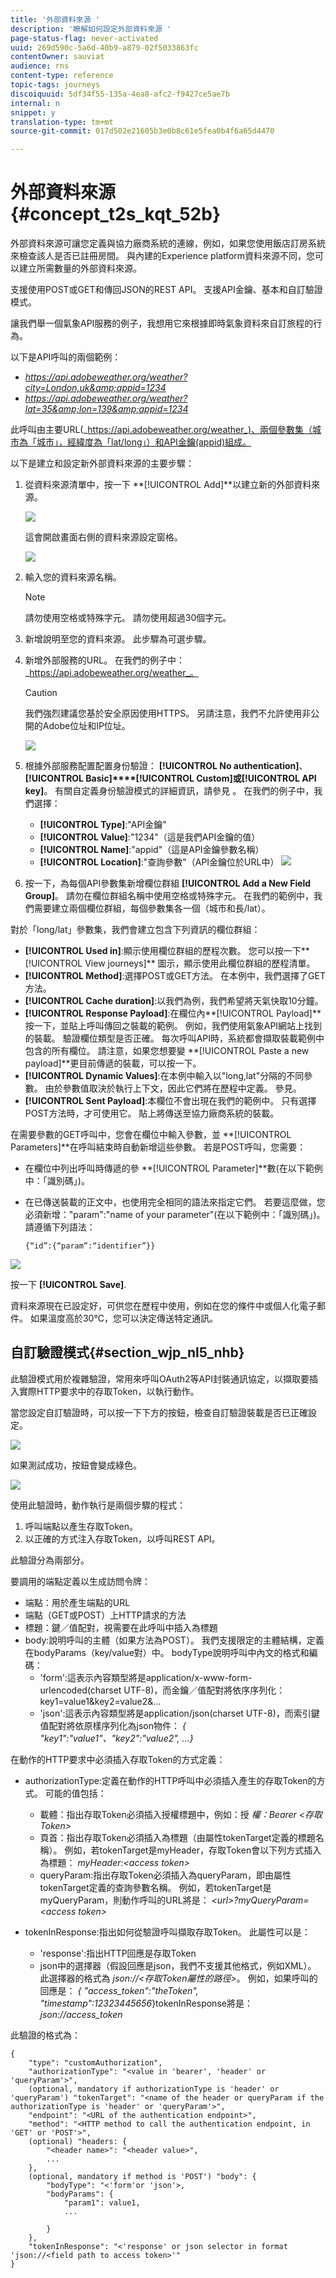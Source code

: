```yaml
---
title: '外部資料來源 '
description: '瞭解如何設定外部資料來源 '
page-status-flag: never-activated
uuid: 269d590c-5a6d-40b9-a879-02f5033863fc
contentOwner: sauviat
audience: rns
content-type: reference
topic-tags: journeys
discoiquuid: 5df34f55-135a-4ea8-afc2-f9427ce5ae7b
internal: n
snippet: y
translation-type: tm+mt
source-git-commit: 017d502e21605b3e0b8c61e5fea0b4f6a65d4470

---
```




# 外部資料來源 {#concept_t2s_kqt_52b}

外部資料來源可讓您定義與協力廠商系統的連線，例如，如果您使用飯店訂房系統來檢查該人是否已註冊房間。 與內建的Experience platform資料來源不同，您可以建立所需數量的外部資料來源。

支援使用POST或GET和傳回JSON的REST API。 支援API金鑰、基本和自訂驗證模式。

讓我們舉一個氣象API服務的例子，我想用它來根據即時氣象資料來自訂旅程的行為。

以下是API呼叫的兩個範例：

* _https://api.adobeweather.org/weather?city=London,uk&amp;appid=1234_
* _https://api.adobeweather.org/weather?lat=35&amp;lon=139&amp;appid=1234_

此呼叫由主要URL(_https://api.adobeweather.org/weather_)、兩個參數集（城市為「城市」，經緯度為「lat/long」）和API金鑰(appid)組成。

以下是建立和設定新外部資料來源的主要步驟：

1. 從資料來源清單中，按一下 **[!UICONTROL Add]**以建立新的外部資料來源。

   ![](../assets/journey25.png)

   這會開啟畫面右側的資料來源設定窗格。

   ![](../assets/journey26.png)

1. 輸入您的資料來源名稱。

   >[!NOTE]
   >
   >請勿使用空格或特殊字元。 請勿使用超過30個字元。

1. 新增說明至您的資料來源。 此步驟為可選步驟。
1. 新增外部服務的URL。 在我們的例子中： _https://api.adobeweather.org/weather_。

   >[!CAUTION]
   >
   >我們強烈建議您基於安全原因使用HTTPS。 另請注意，我們不允許使用非公開的Adobe位址和IP位址。

   ![](../assets/journey27.png)

1. 根據外部服務配置配置身份驗證： **[!UICONTROL No authentication]**、**[!UICONTROL Basic]****[!UICONTROL Custom]**或**[!UICONTROL API key]**。 有關自定義身份驗證模式的詳細資訊，請參見 [](../datasource/external-data-sources.md#section_wjp_nl5_nhb)。 在我們的例子中，我們選擇：


   * **[!UICONTROL Type]**:&quot;API金鑰&quot;
   * **[!UICONTROL Value]**:&quot;1234&quot;（這是我們API金鑰的值）
   * **[!UICONTROL Name]**:&quot;appid&quot;（這是API金鑰參數名稱）
   * **[!UICONTROL Location]**:&quot;查詢參數&quot;（API金鑰位於URL中）
   ![](../assets/journey28.png)

1. 按一下，為每個API參數集新增欄位群組 **[!UICONTROL Add a New Field Group]**。 請勿在欄位群組名稱中使用空格或特殊字元。 在我們的範例中，我們需要建立兩個欄位群組，每個參數集各一個（城市和長/lat）。

對於「long/lat」參數集，我們會建立包含下列資訊的欄位群組：

* **[!UICONTROL Used in]**:顯示使用欄位群組的歷程次數。 您可以按一下**[!UICONTROL View journeys]** 圖示，顯示使用此欄位群組的歷程清單。
* **[!UICONTROL Method]**:選擇POST或GET方法。 在本例中，我們選擇了GET方法。
* **[!UICONTROL Cache duration]**:以我們為例，我們希望將天氣快取10分鐘。
* **[!UICONTROL Response Payload]**:在欄位內**[!UICONTROL Payload]** 按一下，並貼上呼叫傳回之裝載的範例。 例如，我們使用氣象API網站上找到的裝載。 驗證欄位類型是否正確。 每次呼叫API時，系統都會擷取裝載範例中包含的所有欄位。 請注意，如果您想要變 **[!UICONTROL Paste a new payload]**更目前傳遞的裝載，可以按一下。
* **[!UICONTROL Dynamic Values]**:在本例中輸入以&quot;long,lat&quot;分隔的不同參數。 由於參數值取決於執行上下文，因此它們將在歷程中定義。 參見[](../expression/expressionadvanced.md)。
* **[!UICONTROL Sent Payload]**:本欄位不會出現在我們的範例中。 只有選擇POST方法時，才可使用它。 貼上將傳送至協力廠商系統的裝載。

在需要參數的GET呼叫中，您會在欄位中輸入參數，並 **[!UICONTROL Parameters]**在呼叫結束時自動新增這些參數。 若是POST呼叫，您需要：

* 在欄位中列出呼叫時傳遞的參 **[!UICONTROL Parameter]**數(在以下範例中：「識別碼」)。
* 在已傳送裝載的正文中，也使用完全相同的語法來指定它們。 若要這麼做，您必須新增：&quot;param&quot;:&quot;name of your parameter&quot;(在以下範例中：「識別碼」)。 請遵循下列語法：

   ```
   {“id”:{“param”:“identifier”}}
   ```

![](../assets/journey29.png)

按一下 **[!UICONTROL Save]**.

資料來源現在已設定好，可供您在歷程中使用，例如在您的條件中或個人化電子郵件。 如果溫度高於30°C，您可以決定傳送特定通訊。

## 自訂驗證模式{#section_wjp_nl5_nhb}

此驗證模式用於複雜驗證，常用來呼叫OAuth2等API封裝通訊協定，以擷取要插入實際HTTP要求中的存取Token，以執行動作。

當您設定自訂驗證時，可以按一下下方的按鈕，檢查自訂驗證裝載是否已正確設定。

![](../assets/journey29-bis.png)

如果測試成功，按鈕會變成綠色。

![](../assets/journey29-ter.png)

使用此驗證時，動作執行是兩個步驟的程式：

1. 呼叫端點以產生存取Token。
1. 以正確的方式注入存取Token，以呼叫REST API。

此驗證分為兩部分。

要調用的端點定義以生成訪問令牌：

* 端點：用於產生端點的URL
* 端點（GET或POST）上HTTP請求的方法
* 標題：鍵／值配對，視需要在此呼叫中插入為標題
* body:說明呼叫的主體（如果方法為POST）。 我們支援限定的主體結構，定義在bodyParams（key/value對）中。 bodyType說明呼叫中內文的格式和編碼：
   * &#39;form&#39;:這表示內容類型將是application/x-www-form-urlencoded(charset UTF-8)，而金鑰／值配對將依序序列化：key1=value1&amp;key2=value2&amp;...
   * &#39;json&#39;:這表示內容類型將是application/json(charset UTF-8)，而索引鍵值配對將依原樣序列化為json物件： _{ &quot;key1&quot;:&quot;value1&quot;、&quot;key2&quot;:&quot;value2&quot;, ...}_

在動作的HTTP要求中必須插入存取Token的方式定義：

* authorizationType:定義在動作的HTTP呼叫中必須插入產生的存取Token的方式。 可能的值包括：

   * 載體：指出存取Token必須插入授權標題中，例如：授 _權：Bearer &lt;存取Token>_
   * 頁首：指出存取Token必須插入為標題（由屬性tokenTarget定義的標題名稱）。 例如，若tokenTarget是myHeader，存取Token會以下列方式插入為標題： _myHeader:&lt;access token>_
   * queryParam:指出存取Token必須插入為queryParam，即由屬性tokenTarget定義的查詢參數名稱。 例如，若tokenTarget是myQueryParam，則動作呼叫的URL將是： _&lt;url>?myQueryParam=&lt;access token>_

* tokenInResponse:指出如何從驗證呼叫擷取存取Token。 此屬性可以是：
   * &#39;response&#39;:指出HTTP回應是存取Token
   * json中的選擇器（假設回應是json，我們不支援其他格式，例如XML）。 此選擇器的格式為 _json://&lt;存取Token屬性的路徑>_。 例如，如果呼叫的回應是： _{ &quot;access_token&quot;:&quot;theToken&quot;, &quot;timestamp&quot;:12323445656_}tokenInResponse將是： _json://access_token_

此驗證的格式為：

```
{
    "type": "customAuthorization",
    "authorizationType": "<value in 'bearer', 'header' or 'queryParam'>",
    (optional, mandatory if authorizationType is 'header' or 'queryParam') "tokenTarget": "<name of the header or queryParam if the authorizationType is 'header' or 'queryParam'>",
    "endpoint": "<URL of the authentication endpoint>",
    "method": "<HTTP method to call the authentication endpoint, in 'GET' or 'POST'>",
    (optional) "headers: {
        "<header name>": "<header value>",
        ...
    },
    (optional, mandatory if method is 'POST') "body": {
        "bodyType": "<'form'or 'json'>,
        "bodyParams": {
            "param1": value1,
            ...

        }
    },
    "tokenInResponse": "<'response' or json selector in format 'json://<field path to access token>'"
}
```
